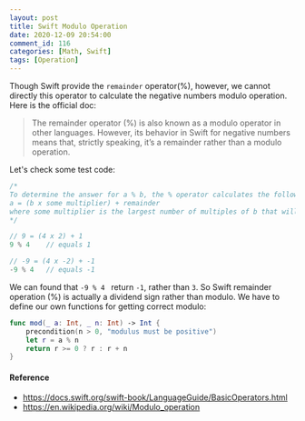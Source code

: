 ```yaml
---
layout: post
title: Swift Modulo Operation
date: 2020-12-09 20:54:00
comment_id: 116
categories: [Math, Swift]
tags: [Operation]
---
```


Though Swift provide the `remainder` operator(%), however, we cannot directly this operator to calculate the negative numbers modulo operation. Here is the official doc:

> The remainder operator (%) is also known as a modulo operator in other languages. However, its behavior in Swift for negative numbers means that, strictly speaking, it’s a remainder rather than a modulo operation.

Let's check some test code:

```swift
/*
To determine the answer for a % b, the % operator calculates the following equation and returns remainder as its output:
a = (b x some multiplier) + remainder
where some multiplier is the largest number of multiples of b that will fit inside a.
*/

// 9 = (4 x 2) + 1
9 % 4    // equals 1

// -9 = (4 x -2) + -1
-9 % 4   // equals -1
```

We can found that `-9 % 4 ` return `-1`, rather than `3`. So Swift remainder operation (%) is actually a dividend sign rather than modulo. We have to define our own functions for getting correct modulo:

```swift
func mod(_ a: Int, _ n: Int) -> Int {
    precondition(n > 0, "modulus must be positive")
    let r = a % n
    return r >= 0 ? r : r + n
}
```

#### Reference

- <https://docs.swift.org/swift-book/LanguageGuide/BasicOperators.html>
- <https://en.wikipedia.org/wiki/Modulo_operation>
